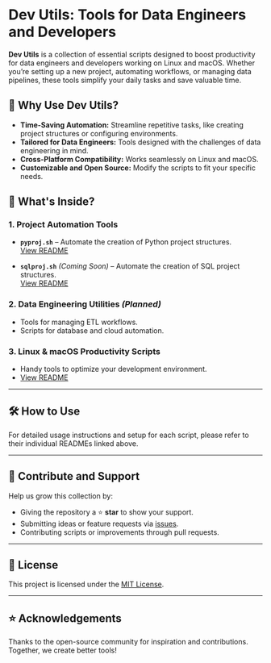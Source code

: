 # Dev Utils: Tools for Data Engineers and Developers

**Dev Utils** is a collection of essential scripts designed to boost productivity for data engineers and developers working on Linux and macOS. Whether you’re setting up a new project, automating workflows, or managing data pipelines, these tools simplify your daily tasks and save valuable time.

## 🚀 Why Use Dev Utils?

- **Time-Saving Automation:** Streamline repetitive tasks, like creating project structures or configuring environments.
- **Tailored for Data Engineers:** Tools designed with the challenges of data engineering in mind.
- **Cross-Platform Compatibility:** Works seamlessly on Linux and macOS.
- **Customizable and Open Source:** Modify the scripts to fit your specific needs.

## 📂 What's Inside?

### 1. **Project Automation Tools**
- **`pyproj.sh`** – Automate the creation of Python project structures.  
  [View README](./project-automation/pyproj/README.md)

- **`sqlproj.sh`** *(Coming Soon)* – Automate the creation of SQL project structures.  
  [View README](./project-automation/sqlproj/README.md)

### 2. **Data Engineering Utilities** *(Planned)*
- Tools for managing ETL workflows.
- Scripts for database and cloud automation.

### 3. **Linux & macOS Productivity Scripts**
- Handy tools to optimize your development environment.
- [View README](./linux-macos/README.md)

---

## 🛠️ How to Use

For detailed usage instructions and setup for each script, please refer to their individual READMEs linked above.

---

## 🌟 Contribute and Support
Help us grow this collection by:
- Giving the repository a ⭐ **star** to show your support.
- Submitting ideas or feature requests via [issues](https://github.com/your-username/dev-utils/issues).
- Contributing scripts or improvements through pull requests.

---

## 📜 License
This project is licensed under the [MIT License](LICENSE).

---

## ⭐ Acknowledgements
Thanks to the open-source community for inspiration and contributions. Together, we create better tools!

